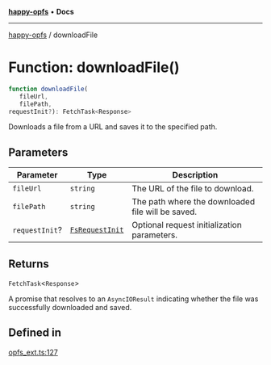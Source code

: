 [**happy-opfs**](../README.md) • **Docs**

***

[happy-opfs](../README.md) / downloadFile

# Function: downloadFile()

```ts
function downloadFile(
   fileUrl, 
   filePath, 
requestInit?): FetchTask<Response>
```

Downloads a file from a URL and saves it to the specified path.

## Parameters

| Parameter | Type | Description |
| ------ | ------ | ------ |
| `fileUrl` | `string` | The URL of the file to download. |
| `filePath` | `string` | The path where the downloaded file will be saved. |
| `requestInit`? | [`FsRequestInit`](../interfaces/FsRequestInit.md) | Optional request initialization parameters. |

## Returns

`FetchTask`\<`Response`\>

A promise that resolves to an `AsyncIOResult` indicating whether the file was successfully downloaded and saved.

## Defined in

[opfs\_ext.ts:127](https://github.com/JiangJie/happy-opfs/blob/3032e80ad2449bcf9084365afada1536627f498f/src/fs/opfs_ext.ts#L127)
